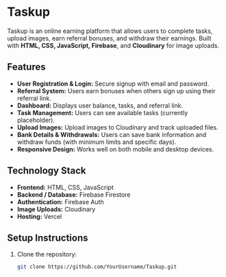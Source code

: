# Taskup

Taskup is an online earning platform that allows users to complete tasks, upload images, earn referral bonuses, and withdraw their earnings. Built with **HTML, CSS, JavaScript, Firebase**, and **Cloudinary** for image uploads.

## Features

- **User Registration & Login:** Secure signup with email and password.  
- **Referral System:** Users earn bonuses when others sign up using their referral link.  
- **Dashboard:** Displays user balance, tasks, and referral link.  
- **Task Management:** Users can see available tasks (currently placeholder).  
- **Upload Images:** Upload images to Cloudinary and track uploaded files.  
- **Bank Details & Withdrawals:** Users can save bank information and withdraw funds (with minimum limits and specific days).  
- **Responsive Design:** Works well on both mobile and desktop devices.

## Technology Stack

- **Frontend:** HTML, CSS, JavaScript  
- **Backend / Database:** Firebase Firestore  
- **Authentication:** Firebase Auth  
- **Image Uploads:** Cloudinary  
- **Hosting:** Vercel  

## Setup Instructions

1. Clone the repository:  
   ```bash
   git clone https://github.com/YourUsername/Taskup.git
